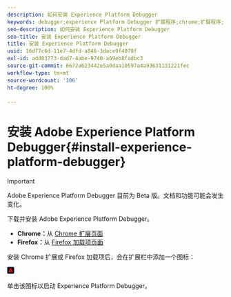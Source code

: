 ```yaml
---
description: 如何安装 Experience Platform Debugger
keywords: debugger;experience Platform Debugger 扩展程序;chrome;扩展程序;安装
seo-description: 如何安装 Experience Platform Debugger
seo-title: 安装 Experience Platform Debugger
title: 安装 Experience Platform Debugger
uuid: 16d77c6d-11e7-4dfd-a846-3dace9f4070f
exl-id: add83773-dad7-4abe-9740-a69eb8fadbc3
source-git-commit: 8672a623442e5a0daa10597a4a93631131221fec
workflow-type: tm+mt
source-wordcount: '106'
ht-degree: 100%

---
```


# 安装 Adobe Experience Platform Debugger{#install-experience-platform-debugger}

>[!IMPORTANT]
>
>Adobe Experience Platform Debugger 目前为 Beta 版。文档和功能可能会发生变化。

下载并安装 Adobe Experience Platform Debugger。

* **Chrome：**&#x200B;从 [Chrome 扩展页面](https://chrome.google.com/webstore/detail/adobe-experience-cloud-de/ocdmogmohccmeicdhlhhgepeaijenapj)
* **Firefox：**&#x200B;从 [Firefox 加载项页面](https://addons.mozilla.org/zh-CN/firefox/addon/adobe-experience-platform-dbg/)

安装 Chrome 扩展或 Firefox 加载项后，会在扩展栏中添加一个图标：

![](assets/start-icon.jpg)

单击该图标以启动 Experience Platform Debugger。
